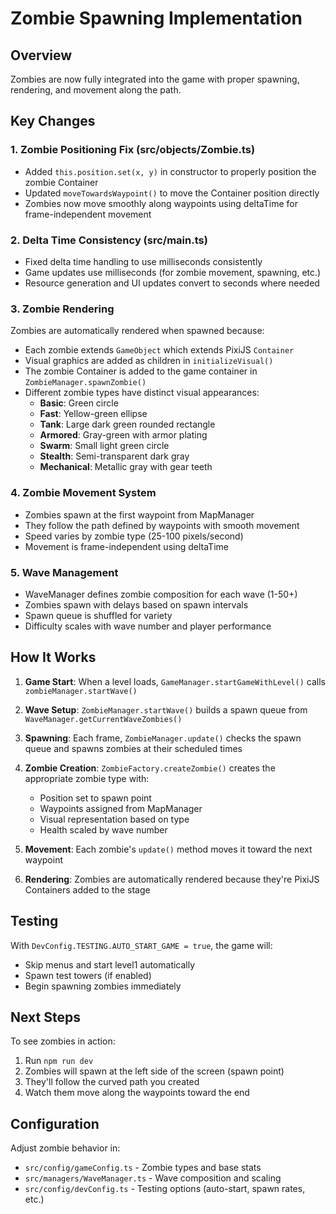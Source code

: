 # Zombie Spawning Implementation

## Overview
Zombies are now fully integrated into the game with proper spawning, rendering, and movement along the path.

## Key Changes

### 1. Zombie Positioning Fix (src/objects/Zombie.ts)
- Added `this.position.set(x, y)` in constructor to properly position the zombie Container
- Updated `moveTowardsWaypoint()` to move the Container position directly
- Zombies now move smoothly along waypoints using deltaTime for frame-independent movement

### 2. Delta Time Consistency (src/main.ts)
- Fixed delta time handling to use milliseconds consistently
- Game updates use milliseconds (for zombie movement, spawning, etc.)
- Resource generation and UI updates convert to seconds where needed

### 3. Zombie Rendering
Zombies are automatically rendered when spawned because:
- Each zombie extends `GameObject` which extends PixiJS `Container`
- Visual graphics are added as children in `initializeVisual()`
- The zombie Container is added to the game container in `ZombieManager.spawnZombie()`
- Different zombie types have distinct visual appearances:
  - **Basic**: Green circle
  - **Fast**: Yellow-green ellipse
  - **Tank**: Large dark green rounded rectangle
  - **Armored**: Gray-green with armor plating
  - **Swarm**: Small light green circle
  - **Stealth**: Semi-transparent dark gray
  - **Mechanical**: Metallic gray with gear teeth

### 4. Zombie Movement System
- Zombies spawn at the first waypoint from MapManager
- They follow the path defined by waypoints with smooth movement
- Speed varies by zombie type (25-100 pixels/second)
- Movement is frame-independent using deltaTime

### 5. Wave Management
- WaveManager defines zombie composition for each wave (1-50+)
- Zombies spawn with delays based on spawn intervals
- Spawn queue is shuffled for variety
- Difficulty scales with wave number and player performance

## How It Works

1. **Game Start**: When a level loads, `GameManager.startGameWithLevel()` calls `zombieManager.startWave()`

2. **Wave Setup**: `ZombieManager.startWave()` builds a spawn queue from `WaveManager.getCurrentWaveZombies()`

3. **Spawning**: Each frame, `ZombieManager.update()` checks the spawn queue and spawns zombies at their scheduled times

4. **Zombie Creation**: `ZombieFactory.createZombie()` creates the appropriate zombie type with:
   - Position set to spawn point
   - Waypoints assigned from MapManager
   - Visual representation based on type
   - Health scaled by wave number

5. **Movement**: Each zombie's `update()` method moves it toward the next waypoint

6. **Rendering**: Zombies are automatically rendered because they're PixiJS Containers added to the stage

## Testing

With `DevConfig.TESTING.AUTO_START_GAME = true`, the game will:
- Skip menus and start level1 automatically
- Spawn test towers (if enabled)
- Begin spawning zombies immediately

## Next Steps

To see zombies in action:
1. Run `npm run dev`
2. Zombies will spawn at the left side of the screen (spawn point)
3. They'll follow the curved path you created
4. Watch them move along the waypoints toward the end

## Configuration

Adjust zombie behavior in:
- `src/config/gameConfig.ts` - Zombie types and base stats
- `src/managers/WaveManager.ts` - Wave composition and scaling
- `src/config/devConfig.ts` - Testing options (auto-start, spawn rates, etc.)
